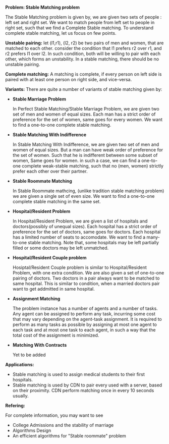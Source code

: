 **Problem:    Stable Matching problem**

The Stable Matching problem is given by, we are given two sets of people : left set and right set. We want
to match people from left set to people in right set, such that we find a Complete Stable matching. To understand complete
stable matching, let us focus on few points.

**Unstable pairing:**
let (l1,r1), (l2, r2) be two pairs of men and women, that are matched to each other.
consider the condition that l1 prefers r2 over r1, and r2 prefers l1 over l2. In
such condition, both will be willing to pair with each other, which forms an unstability.
In a stable matching, there should be no unstable pairing.

**Complete matching:**
A matching is complete, if every person on left side is paired with at least one person
on right side, and vice-versa.

**Variants:**
There are quite a number of variants of stable matching given by:
- **Stable Marriage Problem**


    In Perfect Stable Matching/Stable Marriage Problem, we are given two set of men and women of equal sizes. Each man has
    a strict order of preference for the set of women, same goes for every women. We want to find a one-to-one complete stable
    matching.
    
    
- **Stable Matching With Indifference**


    In Stable Matching With Indifference, we are given two set of men and women of equal sizes. But a man can have weak order
    of preference for the set of women. Such that he is indifferent between some subset of women, Same goes for women. in such
    a case, we can find a one-to-one complete weak-stable matching, such that no (men, women) strictly prefer each other over their
    partner.
    
    
- **Stable Roommate Matching**
    
    
    In Stable Roommate mathcing, (unlike tradition stable matching problem) we are given a single set of even size. We want to find
    a one-to-one complete stable matching in the same set.


- **Hospital/Resident Problem**


    In Hospital/Resident Problem, we are given a list of hospitals and doctors(possibly of unequal sizes). Each hospital has a strict
    order of preference for the set of doctors, same goes for doctors. Each hospital has a limited number of seats to accomodate. We
    want to find a many-to-one stable matching. Note that, some hospitals may be left partially filled or some doctors may be left unmatched.
    
    
- **Hospital/Resident Couple problem**


    Hosiptal/Resident Couple problem is similar to Hospital/Resident Problem, with one extra condition. We are also given a set of
    one-to-one pairing of doctors. Two doctors in a pair always want to be matched to same hospital. This is similar to condition,
    when a married doctors pair want to get addmitted in same hospital.
    
    
- **Assignment Matching**

    The problem instance has a number of agents and a number of tasks. Any agent can be assigned to perform any task, incurring some cost that may vary depending on the agent-task assignment. It is required to perform as many tasks as possible by assigning at most one agent to each task and at most one task to each agent, in such a way that the total cost of the assignment is minimized.
    
    
- **Matching With Contracts**


    Yet to be added


**Applications:**
- Stable matching is used to assign medical students to their first hospitals.
- Stable matching is used by CDN to pair every used with a server, based on their
proximity. CDN perform matching once in every 10 seconds usually.


**Refering:**

For complete information, you may want to see
-   College Admissions and the stability of marriage
-   Algorithms Design
-   An efficient algorithms for "Stable roommate" problem